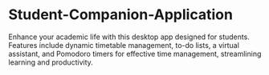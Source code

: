 # Student-Companion-Application
Enhance your academic life with this desktop app designed for students. Features include dynamic timetable management, to-do lists, a virtual assistant, and Pomodoro timers for effective time management, streamlining learning and productivity.
